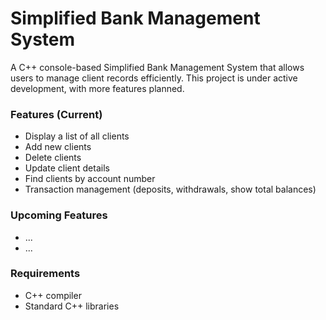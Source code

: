 # Simplified Bank Management System 

A C++ console-based Simplified Bank Management System that allows users to manage client records efficiently. This project is under active development, with more features planned.  

### Features (Current)
- Display a list of all clients  
- Add new clients  
- Delete clients  
- Update client details  
- Find clients by account number
- Transaction management (deposits, withdrawals, show total balances)

### Upcoming Features  
- ...
- ...

### Requirements  
- C++ compiler
- Standard C++ libraries

